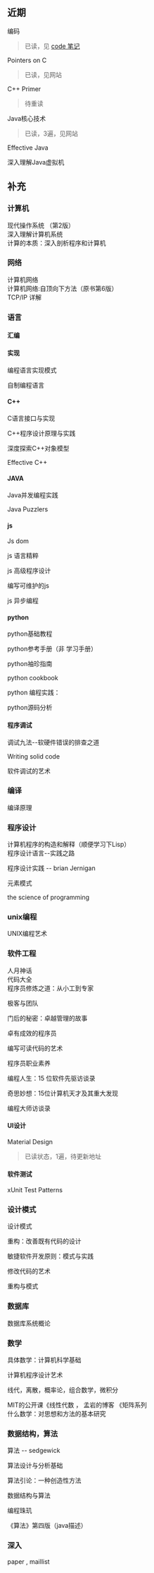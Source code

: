 ## 近期

编码 

> 已读，见 [code 笔记](../../../docs/cs-book/code/code-index.md)

Pointers on C

> 已读，见网站

C++ Primer

> 待重读

Java核心技术

> 已读，3遍，见网站

Effective Java 

深入理解Java虚拟机  

## 补充

### 计算机

现代操作系统 （第2版） <br>
深入理解计算机系统<br>计算的本质：深入剖析程序和计算机

### 网络     

计算机网络  
计算机网络:自顶向下方法（原书第6版）  
TCP/IP 详解  

### 语言

#### 汇编

#### 实现

编程语言实现模式

自制编程语言

#### C++ 

C语言接口与实现

C++程序设计原理与实践

深度探索C++对象模型  

Effective C++

#### JAVA  

Java并发编程实践  

Java Puzzlers

#### js

Js dom

js 语言精粹

js 高级程序设计

编写可维护的js

js 异步编程

#### python

python基础教程

python参考手册（非 学习手册）

python袖珍指南

python cookbook

python 编程实践：

python源码分析

#### 程序调试

调试九法--软硬件错误的排查之道

Writing solid code

软件调试的艺术



### 编译  

编译原理  



### 程序设计

计算机程序的构造和解释（顺便学习下Lisp）  
程序设计语言--实践之路  

程序设计实践 -- brian Jernigan

元素模式

the science of programming

### unix编程

UNIX编程艺术  



### 软件工程

人月神话  
代码大全   
程序员修炼之道：从小工到专家  

极客与团队

门后的秘密：卓越管理的故事

卓有成效的程序员

编写可读代码的艺术

程序员职业素养

编程人生：15 位软件先驱访谈录

奇思妙想：15位计算机天才及其重大发现

编程大师访谈录

#### UI设计

Material Design

> 已读状态，1遍，待更新地址

#### 软件测试

 xUnit Test Patterns



### 设计模式  

设计模式

重构：改善既有代码的设计  

敏捷软件开发原则：模式与实践  

修改代码的艺术 

重构与模式



### 数据库  

数据库系统概论  



### 数学  

具体数学：计算机科学基础     

计算机程序设计艺术  

线代，离散，概率论，组合数学，微积分      

MIT的公开课《线性代数  ， 孟岩的博客 《矩阵系列  
什么数学：对思想和方法的基本研究  



### 数据结构，算法  

算法 -- sedgewick

算法设计与分析基础

算法引论：一种创造性方法

数据结构与算法

编程珠玑  

《算法》第四版（java描述）  



### 深入

paper , maillist  

  



